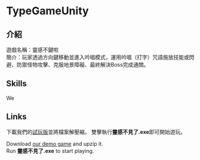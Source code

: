 # TypeGameUnity #  

## 介紹 
遊戲名稱：靈感不鍵啦  
簡介：玩家透過方向鍵移動並進入吟唱模式，運用吟唱（打字）咒語施放技能或閃避、防禦怪物攻擊、克服地景障礙、最終解決Boss完成通關。  
  
## Skills
We

## Links
下載我們的[試玩版](https://mega.nz/file/oK8gVBjT#zjQs_cggB639qDIuYKD_0kan9DAQkZTPkITH8RqhtkM)並將檔案解壓縮。
雙擊執行**靈感不見了.exe**即可開始遊玩。

Download [our demo game](https://mega.nz/file/oK8gVBjT#zjQs_cggB639qDIuYKD_0kan9DAQkZTPkITH8RqhtkM) and upzip it.  
Run **靈感不見了.exe**  to start playing.  
